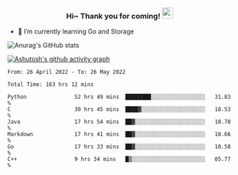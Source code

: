 <h3 align="center">
    Hi~ Thank you for coming!
    <img src="https://media.giphy.com/media/hvRJCLFzcasrR4ia7z/giphy.gif" width="25px">
</h3>

<!--
**pineapple-man/pineapple-man** is a ✨ _special_ ✨ repository because its `README.md` (this file) appears on your GitHub profile.

Here are some ideas to get you started:
- 🔭 I’m currently working on ...
- 🤔 I’m looking for help with ...
- 💬 Ask me about ...
- 📫 How to reach me: ...
- 😄 Pronouns: ...
- ⚡ Fun fact: 
- 👯 I’m looking to collaborate on kubernetes
-->
- 🌱 I’m currently learning Go and Storage


![Anurag's GitHub stats](https://github-readme-stats.vercel.app/api?username=pineapple-man&show_icons=true&theme=radical)


[![Ashutosh's github activity graph](https://activity-graph.herokuapp.com/graph?username=pineapple-man&bg_color=fffff0&color=708090&line=24292e&point=24292e&area=true&hide_border=true)](https://github.com/ashutosh00710/github-readme-activity-graph)

<!--START_SECTION:waka-->

```text
From: 26 April 2022 - To: 26 May 2022

Total Time: 163 hrs 12 mins

Python               52 hrs 49 mins  ████████░░░░░░░░░░░░░░░░░   31.83 %
C                    30 hrs 45 mins  ████▓░░░░░░░░░░░░░░░░░░░░   18.53 %
Java                 17 hrs 54 mins  ██▓░░░░░░░░░░░░░░░░░░░░░░   10.78 %
Markdown             17 hrs 41 mins  ██▓░░░░░░░░░░░░░░░░░░░░░░   10.66 %
Go                   17 hrs 33 mins  ██▓░░░░░░░░░░░░░░░░░░░░░░   10.58 %
C++                  9 hrs 34 mins   █▒░░░░░░░░░░░░░░░░░░░░░░░   05.77 %
```

<!--END_SECTION:waka-->

